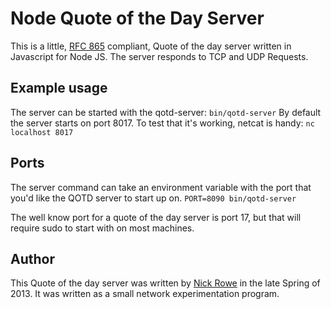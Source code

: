 # Node Quote of the Day Server

This is a little, [RFC 865](https://tools.ietf.org/html/rfc865)
compliant, Quote of the day server written in Javascript for Node JS.
The server responds to TCP and UDP Requests.

## Example usage

The server can be started with the qotd-server: `bin/qotd-server`  By
default the server starts on port 8017.  To test that it's working,
netcat is handy: `nc localhost 8017`

## Ports

The server command can take an environment variable with the port that
you'd like the QOTD server to start up on.  `PORT=8090 bin/qotd-server`

The well know port for a quote of the day server is port 17, but that
will require sudo to start with on most machines.

## Author

This Quote of the day server was written by [Nick Rowe](http://dcxn.com)
in the late Spring of 2013.  It was written as a small network
experimentation program.

